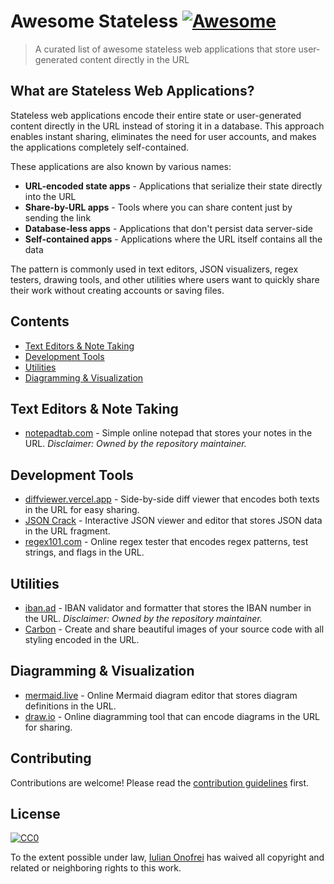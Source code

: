 # Awesome Stateless [![Awesome](https://awesome.re/badge.svg)](https://awesome.re)

> A curated list of awesome stateless web applications that store user-generated content directly in the URL

## What are Stateless Web Applications?

Stateless web applications encode their entire state or user-generated content directly in the URL instead of storing it in a database. This approach enables instant sharing, eliminates the need for user accounts, and makes the applications completely self-contained.

These applications are also known by various names:
- **URL-encoded state apps** - Applications that serialize their state directly into the URL
- **Share-by-URL apps** - Tools where you can share content just by sending the link
- **Database-less apps** - Applications that don't persist data server-side
- **Self-contained apps** - Applications where the URL itself contains all the data

The pattern is commonly used in text editors, JSON visualizers, regex testers, drawing tools, and other utilities where users want to quickly share their work without creating accounts or saving files.

## Contents

- [Text Editors & Note Taking](#text-editors--note-taking)
- [Development Tools](#development-tools)
- [Utilities](#utilities)
- [Diagramming & Visualization](#diagramming--visualization)

## Text Editors & Note Taking

- [notepadtab.com](https://notepadtab.com) - Simple online notepad that stores your notes in the URL. *Disclaimer: Owned by the repository maintainer.*

## Development Tools

- [diffviewer.vercel.app](https://diffviewer.vercel.app) - Side-by-side diff viewer that encodes both texts in the URL for easy sharing.
- [JSON Crack](https://jsoncrack.com/editor) - Interactive JSON viewer and editor that stores JSON data in the URL fragment.
- [regex101.com](https://regex101.com) - Online regex tester that encodes regex patterns, test strings, and flags in the URL.

## Utilities

- [iban.ad](https://iban.ad) - IBAN validator and formatter that stores the IBAN number in the URL. *Disclaimer: Owned by the repository maintainer.*
- [Carbon](https://carbon.now.sh) - Create and share beautiful images of your source code with all styling encoded in the URL.

## Diagramming & Visualization

- [mermaid.live](https://mermaid.live) - Online Mermaid diagram editor that stores diagram definitions in the URL.
- [draw.io](https://app.diagrams.net) - Online diagramming tool that can encode diagrams in the URL for sharing.

## Contributing

Contributions are welcome! Please read the [contribution guidelines](contributing.md) first.

## License

[![CC0](https://mirrors.creativecommons.org/presskit/buttons/88x31/svg/cc-zero.svg)](https://creativecommons.org/publicdomain/zero/1.0/)

To the extent possible under law, [Iulian Onofrei](https://github.com/revolter) has waived all copyright and related or neighboring rights to this work.